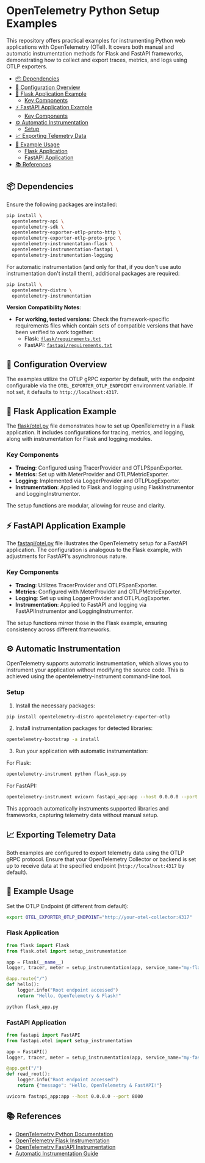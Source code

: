 # OpenTelemetry Python Setup Examples <!-- omit from toc -->

This repository offers practical examples for instrumenting Python web applications with OpenTelemetry (OTel). It covers both manual and automatic instrumentation methods for Flask and FastAPI frameworks, demonstrating how to collect and export traces, metrics, and logs using OTLP exporters.

- [📦 Dependencies](#-dependencies)
- [🔧 Configuration Overview](#-configuration-overview)
- [🧪 Flask Application Example](#-flask-application-example)
  - [Key Components](#key-components)
- [⚡ FastAPI Application Example](#-fastapi-application-example)
  - [Key Components](#key-components-1)
- [⚙️ Automatic Instrumentation](#️-automatic-instrumentation)
  - [Setup](#setup)
- [📈 Exporting Telemetry Data](#-exporting-telemetry-data)
- [🧪 Example Usage](#-example-usage)
  - [Flask Application](#flask-application)
  - [FastAPI Application](#fastapi-application)
- [📚 References](#-references)


## 📦 Dependencies

Ensure the following packages are installed:

```bash
pip install \
  opentelemetry-api \
  opentelemetry-sdk \
  opentelemetry-exporter-otlp-proto-http \
  opentelemetry-exporter-otlp-proto-grpc \
  opentelemetry-instrumentation-flask \
  opentelemetry-instrumentation-fastapi \
  opentelemetry-instrumentation-logging
```

For automatic instrumentation (and only for that, if you don't use auto instrumentation don't install them), additional packages are required:

```bash
pip install \
  opentelemetry-distro \
  opentelemetry-instrumentation
```

**Version Compatibility Notes**:
- **For working, tested versions**: Check the framework-specific requirements files which contain sets of compatible versions that have been verified to work together:
  - Flask: [`flask/requirements.txt`](flask/requirements.txt)
  - FastAPI: [`fastapi/requirements.txt`](fastapi/requirements.txt)

## 🔧 Configuration Overview

The examples utilize the OTLP gRPC exporter by default, with the endpoint configurable via the `OTEL_EXPORTER_OTLP_ENDPOINT` environment variable. If not set, it defaults to `http://localhost:4317`.

## 🧪 Flask Application Example

The [flask/otel.py](flask/otel.py) file demonstrates how to set up OpenTelemetry in a Flask application. It includes configurations for tracing, metrics, and logging, along with instrumentation for Flask and logging modules.

### Key Components
- **Tracing**: Configured using TracerProvider and OTLPSpanExporter.
- **Metrics**: Set up with MeterProvider and OTLPMetricExporter.
- **Logging**: Implemented via LoggerProvider and OTLPLogExporter.
- **Instrumentation**: Applied to Flask and logging using FlaskInstrumentor and LoggingInstrumentor.

The setup functions are modular, allowing for reuse and clarity.

## ⚡ FastAPI Application Example

The [fastapi/otel.py](fastapi/otel.py) file illustrates the OpenTelemetry setup for a FastAPI application. The configuration is analogous to the Flask example, with adjustments for FastAPI's asynchronous nature.

### Key Components
- **Tracing**: Utilizes TracerProvider and OTLPSpanExporter.
- **Metrics**: Configured with MeterProvider and OTLPMetricExporter.
- **Logging**: Set up using LoggerProvider and OTLPLogExporter.
- **Instrumentation**: Applied to FastAPI and logging via FastAPIInstrumentor and LoggingInstrumentor.

The setup functions mirror those in the Flask example, ensuring consistency across different frameworks.

## ⚙️ Automatic Instrumentation

OpenTelemetry supports automatic instrumentation, which allows you to instrument your application without modifying the source code. This is achieved using the opentelemetry-instrument command-line tool.

### Setup

1. Install the necessary packages:

```bash
pip install opentelemetry-distro opentelemetry-exporter-otlp
```

2. Install instrumentation packages for detected libraries:

```bash
opentelemetry-bootstrap -a install
```

3. Run your application with automatic instrumentation:

For Flask:
```bash
opentelemetry-instrument python flask_app.py
```

For FastAPI:
```bash
opentelemetry-instrument uvicorn fastapi_app:app --host 0.0.0.0 --port 8000
```

This approach automatically instruments supported libraries and frameworks, capturing telemetry data without manual setup.

## 📈 Exporting Telemetry Data

Both examples are configured to export telemetry data using the OTLP gRPC protocol. Ensure that your OpenTelemetry Collector or backend is set up to receive data at the specified endpoint (`http://localhost:4317` by default).

## 🧪 Example Usage

Set the OTLP Endpoint (if different from default):
```bash
export OTEL_EXPORTER_OTLP_ENDPOINT="http://your-otel-collector:4317"
```

### Flask Application
```python
from flask import Flask
from flask.otel import setup_instrumentation

app = Flask(__name__)
logger, tracer, meter = setup_instrumentation(app, service_name="my-flask-service")

@app.route("/")
def hello():
    logger.info("Root endpoint accessed")
    return "Hello, OpenTelemetry & Flask!"
```

```bash
python flask_app.py
```

### FastAPI Application
```python
from fastapi import FastAPI
from fastapi.otel import setup_instrumentation

app = FastAPI()
logger, tracer, meter = setup_instrumentation(app, service_name="my-fastapi-service")

@app.get("/")
def read_root():
    logger.info("Root endpoint accessed")
    return {"message": "Hello, OpenTelemetry & FastAPI!"}
```

```bash
uvicorn fastapi_app:app --host 0.0.0.0 --port 8000
```

## 📚 References

- [OpenTelemetry Python Documentation](https://opentelemetry.io/docs/instrumentation/python/)
- [OpenTelemetry Flask Instrumentation](https://opentelemetry-python-contrib.readthedocs.io/en/latest/instrumentation/flask/flask.html)
- [OpenTelemetry FastAPI Instrumentation](https://opentelemetry-python-contrib.readthedocs.io/en/latest/instrumentation/fastapi/fastapi.html)
- [Automatic Instrumentation Guide](https://opentelemetry.io/docs/zero-code/python/)

